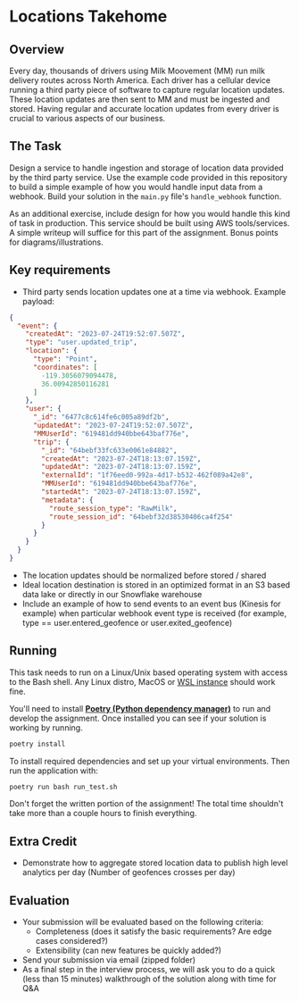 # Locations Takehome

## Overview

Every day, thousands of drivers using Milk Moovement (MM) run milk delivery routes across North America. Each driver has a cellular device running a third party piece of software to capture regular location updates. These location updates are then sent to MM and must be ingested and stored. Having regular and accurate location updates from every driver is crucial to various aspects of our business.

## The Task

​Design a service to handle ingestion and storage of location data provided by the third party service. Use the example code provided in this repository to build a simple example of how you would handle input data from a webhook. Build your solution in the `main.py` file's `handle_webhook` function.

As an additional exercise, include design for how you would handle this kind of task in production. This service should be built using AWS tools/services. A simple writeup will suffice for this part of the assignment. Bonus points for diagrams/illustrations.

## Key requirements

- Third party sends location updates one at a time via webhook. Example payload:

```json
{
  "event": {
    "createdAt": "2023-07-24T19:52:07.507Z",
    "type": "user.updated_trip",
    "location": {
      "type": "Point",
      "coordinates": [
        -119.3056079094478,
        36.00942850116281
      ]
    },
    "user": {
      "_id": "6477c8c614fe6c005a89df2b",
      "updatedAt": "2023-07-24T19:52:07.507Z",
      "MMUserId": "619481dd940bbe643baf776e",
      "trip": {
        "_id": "64bebf33fc633e0061e84882",
        "createdAt": "2023-07-24T18:13:07.159Z",
        "updatedAt": "2023-07-24T18:13:07.159Z",
        "externalId": "1f76eed0-992a-4d17-b532-462f089a42e8",
        "MMUserId": "619481dd940bbe643baf776e",
        "startedAt": "2023-07-24T18:13:07.159Z",
        "metadata": {
          "route_session_type": "RawMilk",
          "route_session_id": "64bebf32d38530406ca4f254"
        }
      }
    }
  }
}

```

- The location updates should be normalized before stored / shared
- Ideal location destination is stored in an optimized format in an S3 based data lake or directly in our Snowflake warehouse
- Include an example of how to send events to an event bus (Kinesis for example) when particular webhook event type is received (for example, type == user.entered_geofence or user.exited_geofence)

## Running

This task needs to run on a Linux/Unix based operating system with access to the Bash shell. Any Linux distro, MacOS or [WSL instance](https://ubuntu.com/tutorials/install-ubuntu-on-wsl2-on-windows-11-with-gui-support#1-overview) should work fine.

You'll need to install **[Poetry (Python dependency manager)](https://python-poetry.org/docs/)** to run and develop the assignment. Once installed you can see if your solution is working by running.

```bash
poetry install
```
To install required dependencies and set up your virtual environments. Then run the application with:

```bash
poetry run bash run_test.sh
```

Don't forget the written portion of the assignment! The total time shouldn't take more than a couple hours to finish everything.

## Extra Credit

- Demonstrate how to aggregate stored location data to publish high level analytics per day (Number of geofences crosses per day)

## Evaluation

- Your submission will be evaluated based on the following criteria:
    - Completeness (does it satisfy the basic requirements? Are edge cases considered?)
    - Extensibility (can new features be quickly added?)
- Send your submission via email (zipped folder)
- As a final step in the interview process, we will ask you to do a quick (less than 15 minutes) walkthrough of the solution along with time for Q&A
